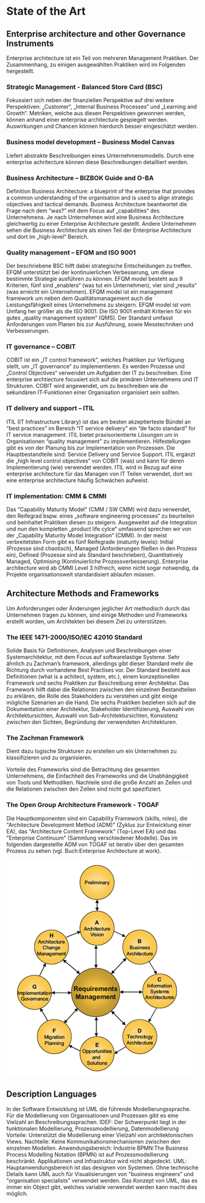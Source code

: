 # State of the Art
## Enterprise architecture and other Governance Instruments
Enterprise architecture ist ein Teil von mehreren Management Praktiken. Der Zusammenhang, zu einigen ausgewählten Praktiken wird im Folgenden hergestellt.

###	Strategic Management - Balanced Store Card (BSC)
Fokussiert sich neben der finanziellen Perspektive auf drei weitere Perspektiven: „Customer“, „Internal Business Processes“ und „Learning and Growth“. Metriken, welche aus diesen Perspektiven gewonnen werden, können anhand einer enterprise architecture gespiegelt werden. Auswirkungen und Chancen können hierdurch besser eingeschätzt werden.

###	Business model development – Business Model Canvas
Liefert abstrakte Beschreibungen eines Unternehmensmodells. Durch eine enterprise achritecture können diese Beschreibungen detailliert werden.

###	Business Architecture – BIZBOK Guide and O-BA
Definition Business Architecture: a blueprint of the enterprise that provides a common understanding of the organisation and is used to align strategic objectives and tactical demands.
Business Architecture beantwortet die Frage nach dem “was?” mit dem Focus auf „capabilities“ des Unternehmens.  Je nach Unternehmen wird eine Business Architecture gleichwertig zu einer Enterprise Architecture gestellt. Andere Unternehmen sehen die Business Architecture als einen Teil der Enterprise Architecture und dort im „high-level“ Bereich.

###	Quality management – EFQM and ISO 9001
Der beschriebene BSC hilft dabei strategische Entscheidungen zu treffen. EFQM unterstützt bei der kontinuierlichen Verbesserung, um diese bestimmte Strategie ausführen zu können. EFQM model besteht aus 9 Kriterien, fünf sind „enablers“ (was tut ein Unternehmen), vier sind „results“ (was erreicht ein Unternehmen). EFQM model ist ein management framework um neben dem Qualitätsmanagement auch die Leistungsfähigkeit eines Unternehmens zu steigern. 
EFQM model ist vom Umfang her größer als die ISO 9001.
Die ISO 9001 enthält Kriterien für ein gutes „quality management system“ (QMS). Der Standard umfasst Anforderungen vom Planen bis zur Ausführung, sowie Messtechniken und Verbesserungen.

###	IT governance – COBIT
COBIT ist ein „IT control framework”, welches Praktiken zur Verfügung stellt, um „IT governance“ zu implementieren. Es werden Prozesse und „Control Objectives“ verwendet um Aufgaben der IT zu beschreiben. Eine enterprise archtiecture focusiert sich auf die primären Unternehmens und IT Strukturen. COBIT wird angewendet, um zu beschreiben wie die sekundären IT-Funktionen einer Organisation organisiert sein sollten.

###	IT delivery and support – ITIL
ITIL (IT Infrastructure Library) ist das am besten akzeptierteste Bündel an “best practices” im Bereich “IT service delivery” ein “de facto standard” for IT service management.
ITIL bietet praxisorientierte Lösungen um in Organisationen “quality management” zu implementieren. Hilfestellungen gibt es von der Planung bis zur Implementation von Prozessen. Die Hauptbestandteile sind: Service Delivery und Service Support. ITIL ergänzt die „high level control objectives“ von COBIT (was) und kann für deren Implementierung (wie) verwendet werden. ITIL wird in Bezug auf eine enterprise architecture für das Managen von IT Teilen verwendet, dort wo eine enterprise architecture häufig Schwächen aufweist.

###	IT implementation: CMM & CMMI
Das “Capability Maturity Model” (CMM / SW CMM) wird dazu verwendet, den Reifegrad bspw. eines „software engineering processes“ zu beurteilen und beinhaltet Praktiken diesen zu steigern. Ausgeweitet auf die Integration und nun den kompletten „product life cylce“ umfassend sprechen wir von der „Capability Maturity Model Integration“ (CMMI). In der meist verbreitetsten Form gibt es fünf Reifegrade (maturity levels): Initial (Prozesse sind chaotisch), Managed (Anforderungen fließen in den Prozess ein), Defined (Prozesse sind als Standard beschrieben), Quantitatively Managed, Optimising (Kontinuierliche Prozessverbesserung). Enterprise architecture wird ab CMMI Level 3 hilfreich, wenn nicht sogar notwendig, da Projekte organisationsweit standardisiert ablaufen müssen.

##	Architecture Methods and Frameworks
Um Anforderungen oder Änderungen jeglicher Art methodisch durch das Unternehmen tragen zu können, sind einige Methoden und Frameworks erstellt worden, um Architekten bei diesem Ziel zu unterstützen.

###	The IEEE 1471-2000/ISO/IEC 42010 Standard
Solide Basis für Definitionen, Analysen und Beschreibungen einer Systemarchitektur, mit dem Focus auf softwarelastige Systeme. Sehr ähnlich zu Zachman’s framework, allerdings gibt dieser Standard mehr die Richtung durch vorhandene Best Practises vor. Der Standard besteht aus Definitionen (what is a achitect, system, etc.), einem konzeptionellen Framework und sechs Praktiken zur Beschreibung einer Architektur. Das Framework hilft dabei die Relationen zwischen den einzelnen Bestandteilen zu erklären, die Rolle des Stakeholders zu verstehen und gibt einige mögliche Szenarien an die Hand. Die sechs Praktiken beziehen sich auf die Dokumentation einer Architektur, Stakeholder Identifizierung, Auswahl von Architektursichten, Auswahl von Sub-Architektursichten, Konsistenz zwischen den Sichten, Begründung der verwendeten Architekturen.

###	The Zachman Framework
Dient dazu logische Strukturen zu erstellen um ein Unternehmen zu klassifizieren und zu organisieren. 

Vorteile des Frameworks sind die Betrachtung des gesamten Unternehmens, die Einfachheit des Frameworks und die Unabhängigkeit von Tools und Methodiken. Nachteile sind die große Anzahl an Zellen und die Relationen zwischen den Zellen sind nicht gut spezifiziert.

### The Open Group Architecture Framework - TOGAF
Die Hauptkomponenten sind ein Capability Framework (skills, roles), die "Architecture Development Method (ADM)" (Zyklus zur Entwicklung einer EA), das "Architecture Content Framework" (Top-Level EA) und das "Enterprise Continuum" (Sammlung verschiedener Modelle).
Das im folgenden dargestellte ADM von TOGAF ist iterativ über den gesamten Prozess zu sehen (vgl. Buch:Enterprise Architecture at work).

![](/assets/TOGAF.png)

## Description Languages
In der Software Entwicklung ist UML die führende Modellierungssprache. Für die Modellierung von Organisationen und Prozessen gibt es eine Vielzahl an Beschreibungssprachen.
IDEF: Der Schwerpunkt liegt in der funktionalen Modellierung, Prozessmodellierung, Datenmodellierung
Vorteile: Unterstützt die Modellierung einer Vielzahl von architektonischen Views.
Nachteile: Keine Kommunikationsmechanismen zwischen den einzelnen Modellen.
Anwendungsbereich: Industrie
BPMN:The Business Process Modelling Notation (BPMN) ist auf Prozessmodellierung beschränkt. Applikationen und Infrastruktur wird nicht abgedeckt.
UML: Hauptanwendungsbereich ist das designen von Systemen. Ohne technische Details kann UML auch für Visualisierungen von "business engineers" und "organisation specialists" verwendet werden. Das Konzept von UML, das es immer ein Object gibt, welches variable verwendet werden kann macht dies möglich.
